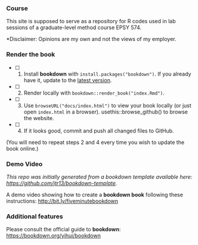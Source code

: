 ### Course

This site is supposed to serve as a repository for R codes used in lab sessions of a graduate-level method course EPSY 574. 

*Disclaimer: Opinions are my own and not the views of my employer.

### Render the book

- [ ] 1. Install **bookdown** with `install.packages("bookdown")`. If you already have it, update to the [latest version](https://CRAN.R-project.org/package=bookdown).

- [ ] 2. Render locally with `bookdown::render_book("index.Rmd")`.

- [ ] 3. Use `browseURL("docs/index.html")` to view your book locally (or just open `index.html` in a browser). usethis::browse_github() to browse the website. 

- [ ] 4. If it looks good, commit and push all changed files to GitHub. 

(You will need to repeat steps 2 and 4 every time you wish to update the book online.)

### Demo Video

*This repo was initially generated from a bookdown template available here: https://github.com/jtr13/bookdown-template.*

A demo video showing how to create a **bookdown book** following these instructions: http://bit.ly/fiveminutebookdown

### Additional features

Please consult the official guide to **bookdown**: https://bookdown.org/yihui/bookdown

